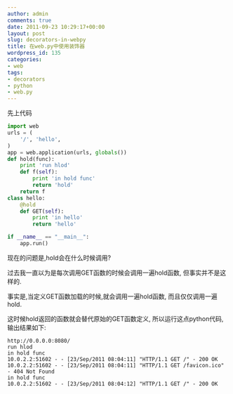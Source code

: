 ```yaml
---
author: admin
comments: true
date: 2011-09-23 10:29:17+00:00
layout: post
slug: decorators-in-webpy
title: 在web.py中使用装饰器
wordpress_id: 135
categories:
- web
tags:
- decorators
- python
- web.py
---
```


先上代码

```python
import web
urls = (
    '/', 'hello',
)
app = web.application(urls, globals())
def hold(func):
    print 'run hlod'
    def f(self):
        print 'in hold func'
        return 'hold'
    return f
class hello:
    @hold
    def GET(self):
        print 'in hello'
        return 'hello'

if __name__ == "__main__":
    app.run()
```

现在的问题是,hold会在什么时候调用?

过去我一直以为是每次调用GET函数的时候会调用一遍hold函数,
但事实并不是这样的.

事实是,当定义GET函数加载的时候,就会调用一遍hold函数,
而且仅仅调用一遍hold.

这时候hold返回的函数就会替代原始的GET函数定义,
所以运行这点python代码,输出结果如下:

```shell
http://0.0.0.0:8080/
run hlod
in hold func
10.0.2.2:51602 - - [23/Sep/2011 08:04:11] "HTTP/1.1 GET /" - 200 OK
10.0.2.2:51602 - - [23/Sep/2011 08:04:11] "HTTP/1.1 GET /favicon.ico" - 404 Not Found
in hold func
10.0.2.2:51602 - - [23/Sep/2011 08:04:12] "HTTP/1.1 GET /" - 200 OK
```
